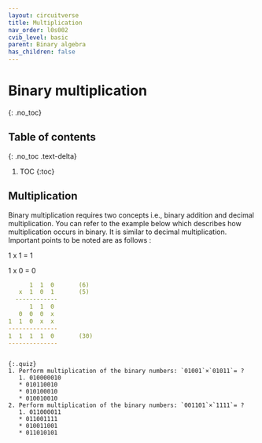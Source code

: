 ```yaml
---
layout: circuitverse
title: Multiplication
nav_order: l0s002
cvib_level: basic
parent: Binary algebra
has_children: false
---
```



# Binary multiplication
{: .no_toc}


## Table of contents
{: .no_toc .text-delta}

1. TOC
{:toc}


## Multiplication

Binary multiplication requires two concepts i.e., binary addition and decimal multiplication. You can refer to the example below which describes how multiplication occurs in binary. It is similar to decimal multiplication. Important points to be noted are as follows :

1 x 1 = 1

1 x 0 = 0

```yaml
      1  1  0       (6)
   x  1  0  1       (5)
  ------------
      1  1  0
   0  0  0  x
1  1  0  x  x
--------------
1  1  1  1  0       (30)
--------------

```

```

{:.quiz}
1. Perform multiplication of the binary numbers: `01001`×`01011`= ?
   1. 010000010
   * 010110010
   * 010100010
   * 010010010
2. Perform multiplication of the binary numbers: `001101`×`1111`= ?
   1. 011000011
   * 011001111
   * 010011001
   * 011010101  